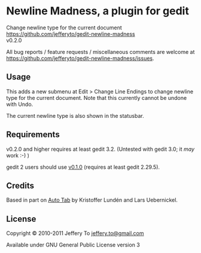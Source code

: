 # Newline Madness, a plugin for gedit #

Change newline type for the current document  
<https://github.com/jefferyto/gedit-newline-madness>  
v0.2.0

All bug reports / feature requests / miscellaneous comments are welcome
at <https://github.com/jefferyto/gedit-newline-madness/issues>.

## Usage ##

This adds a new submenu at Edit > Change Line Endings to change newline
type for the current document. Note that this currently cannot be
undone with Undo.

The current newline type is also shown in the statusbar.

## Requirements ##

v0.2.0 and higher requires at least gedit 3.2. (Untested with gedit 3.0; it *may* work :-) )

gedit 2 users should use [v0.1.0][] (requires at least gedit 2.29.5).

## Credits ##

Based in part on [Auto Tab][] by Kristoffer Lundén and Lars Uebernickel.

## License ##

Copyright &copy; 2010-2011 Jeffery To <jeffery.to@gmail.com>

Available under GNU General Public License version 3


[v0.1.0]: https://github.com/jefferyto/gedit-newline-madness/zipball/v0.1.0
[Auto Tab]: http://code.google.com/p/gedit-autotab/
